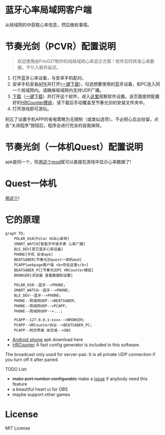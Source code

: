 # 蓝牙心率局域网客户端

从局域网的中获取心率信息，然后做些事情。

# 节奏光剑（PCVR）配置说明

> 欢迎使用由Frto027制作的纯局域网心率显示方案！软件实时转发心率数据，不引入额外延迟。

1. 打开蓝牙心率设备，与安卓手机配对。
2. 安卓手机安装[APK](https://github.com/frto027/HeartbeatLanServer/releases/latest)并打开([一键下载](https://github.com/frto027/HeartbeatLanServer/releases/download/v1.1/heartbeatlan-1.1.apk))，勾选想要使用的蓝牙设备，和PC连入同一个局域网内。请确保局域网内支持UDP广播。
3. [下载](https://github.com/frto027/HeartbeatLanClient)（[一键下载](https://github.com/frto027/HeartbeatLanClient/releases/download/v1.0/heartbeat-lan-client-1.0.zip)）并打开这个软件，进入[这里](http://127.0.0.1:8842)观察软件设置。该页面提供配置好的[HRCounter模组](https://github.com/qe201020335/HRCounter)，请下载后手动覆盖至节奏光剑的安装文件夹中。
4. 打开游戏即可游玩。

别忘了设置手机APP的省电策略为无限制（或类似选项）。不必担心后台驻留，点击“关闭程序”按钮后，程序会进行完全的自我抹除。

# 节奏光剑（一体机Quest）配置说明

apk是同一个，但[用这个mod](https://github.com/frto027/HeartBeatLanClientBSQuest)就可以直接在游戏中显示心率数据了!

# Quest一体机

[用这个](https://github.com/frto027/HeartBeatLanClientBSQuest)!

# 它的原理


```mermaid
graph TD;
    POLAR_H10[Polar H10心率带]
    SMART_WATCH[智能手环或手表 心率广播]
    BLE_DEV[其它蓝牙心率设备]
    PHONE[手机 安卓apk]
    BEATSABER[节奏光剑quest一体机mod]
    PCAPP[webpage客户端 <b>你在这里</b>]
    BEATSABER_PC[节奏光剑PC HRCounter模组]
    BROWSER[浏览器 查看数据和设置]

    POLAR_H10--蓝牙-->PHONE;
    SMART_WATCH--蓝牙-->PHONE;
    BLE_DEV--蓝牙-->PHONE;
    PHONE--局域网UDP-->BEATSABER;
    PHONE--局域网UDP-->PCAPP;
    PHONE--局域网UDP-->...;

    PCAPP--127.0.0.1:xxxx-->BROWSER;
    PCAPP--HRCounter协议-->BEATSABER_PC;
    PCAPP--网页界面 未完成-->OBS

```

- [Android phone](https://github.com/frto027/HeartbeatLanServer/releases/latest) apk download here
- [HRCounter](https://github.com/qe201020335/HRCounter) A fast config generator is included in this software.

The broadcast only used for server-pair. It is all private UDP connection if you turn off it after paried.

TODO List:

- ~~make port number configurable~~ make a [issue](https://github.com/frto027/HeartbeatLanClient/issues) if anybody need this feature
- a beautiful heart ui for OBS
- maybe support other games

# License

MIT License
